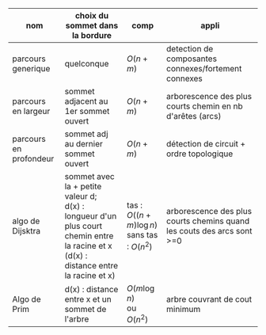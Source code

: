 |nom|choix du sommet dans la bordure|comp|appli|
|-|-|-|-|
|parcours generique|quelconque|$O(n+m)$|detection de composantes connexes/fortement connexes|
|parcours en largeur|sommet adjacent au 1er sommet ouvert|$O(n+m)$|arborescence des plus courts chemin en nb d'arêtes (arcs)|
|parcours en profondeur|sommet adj au dernier sommet ouvert|$O(n+m)$|détection de circuit + ordre topologique|
|algo de Dijsktra|sommet avec la + petite valeur d; <br>d(x) : longueur d'un plus court chemin entre la racine et x <br>(d(x) : distance entre la racine et x)|tas : $O((n+m)\log n)$ <br>sans tas : $O(n^2)$|arborescence des plus courts chemins quand les couts des arcs sont >=0|
|Algo de Prim|d(x) : distance entre x et un sommet de l'arbre|$O(m\log n)$ <br>ou $O(n^2)$|arbre couvrant de cout minimum|
